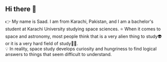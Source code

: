 ## Hi there 👋

👉 My name is Saad. I am from Karachi, Pakistan, and I am a bachelor's student at Karachi University studying space sciences.
⭐ When it comes to space and astronomy, most people think that is a very alien thing to study👽 or it is a very hard field of study🤷‍♂️.   
💡  In reality, space study develops curiosity and hungriness to find logical answers to things that seem difficult to understand.

<!--
**saad299/saad299** is a ✨ _special_ ✨ repository because its `README.md` (this file) appears on your GitHub profile.

Here are some ideas to get you started:

- 🔭 I’m currently working on ...
- 🌱 I’m currently learning ...
- 👯 I’m looking to collaborate on ...
- 🤔 I’m looking for help with ...
- 💬 Ask me about ...
- 📫 How to reach me: ...
- 😄 Pronouns: ...
- ⚡ Fun fact: ...
-->
